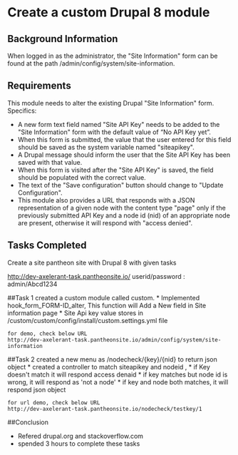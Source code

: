 
# Create a custom Drupal 8 module

## Background Information

When logged in as the administrator, the "Site Information" form can be found at the path /admin/config/system/site-information.

## Requirements

This module needs to alter the existing Drupal "Site Information" form. Specifics:

* A new form text field named "Site API Key" needs to be added to the "Site Information" form with the default value of “No API Key yet”.
* When this form is submitted, the value that the user entered for this field should be saved as the system variable named "siteapikey".
* A Drupal message should inform the user that the Site API Key has been saved with that value.
* When this form is visited after the "Site API Key" is saved, the field should be populated with the correct value.
* The text of the "Save configuration" button should change to "Update Configuration".
* This module also provides a URL that responds with a JSON representation of a given node with the content type "page" only if the previously submitted API Key and a node id (nid) of an appropriate node are present, otherwise it will respond with "access denied".

## Tasks Completed 
Create a site pantheon site with Drupal 8 with given tasks 

http://dev-axelerant-task.pantheonsite.io/ 
userid/password : admin/Abcd1234

##Task 1
	created a custom module called custom.
	* Implemented hook_form_FORM-ID_alter, This function will Add a New field in Site information page
	* Site Api key value stores in /custom/custom/config/install/custom.settings.yml file

	for demo, check below URL
	http://dev-axelerant-task.pantheonsite.io/admin/config/system/site-information

##Task 2
	created a new menu as /nodecheck/{key}/{nid} to return json object
	* created a controller to match siteapikey and nodeid , 
	* if Key doesn't match it will respond access denaid 
	* if key matches but node id is wrong, it will respond as 'not a node'
	* if key and node both matches, it will respond json object 

	for url demo, check below URL
	http://dev-axelerant-task.pantheonsite.io/nodecheck/testkey/1

##Conclusion
* Refered drupal.org and stackoverflow.com
* spended 3 hours to complete these tasks
